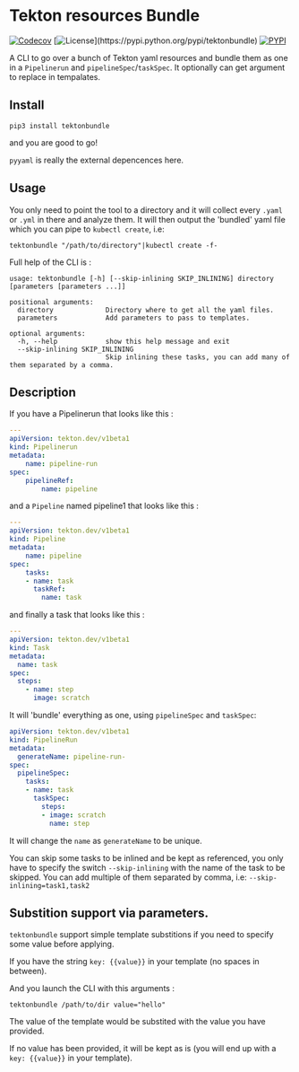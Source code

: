 # Tekton resources Bundle

[![Codecov](https://img.shields.io/codecov/c/github/chmouel/tektonbundle/master.svg?style=flat-square)](https://codecov.io/gh/chmouel/tektonbundle)  [![License](https://img.shields.io/pypi/l/tektonbundle.svg?)](https://pypi.python.org/pypi/tektonbundle) [![PYPI](https://img.shields.io/pypi/v/tektonbundle.svg?style=flat-square)](https://pypi.python.org/pypi/tektonbundle)

A CLI to go over a bunch of Tekton yaml resources and bundle them as one in a `Pipelinerun` and `pipelineSpec`/`taskSpec`.
It optionally can get argument to replace in tempalates.

## Install

```shell
pip3 install tektonbundle
```

and you are good to go!

`pyyaml` is really the external depencences here.

## Usage

You only need to point the tool to a directory and it will collect every `.yaml`
or `.yml` in there and analyze them. It will then output the 'bundled' yaml file which you can pipe to
`kubectl create`, i.e:

```shell
tektonbundle "/path/to/directory"|kubectl create -f-
```

Full help of the CLI is :

```
usage: tektonbundle [-h] [--skip-inlining SKIP_INLINING] directory [parameters [parameters ...]]

positional arguments:
  directory             Directory where to get all the yaml files.
  parameters            Add parameters to pass to templates.

optional arguments:
  -h, --help            show this help message and exit
  --skip-inlining SKIP_INLINING
                        Skip inlining these tasks, you can add many of them separated by a comma.
```

## Description

If you have a Pipelinerun that looks like this :

```yaml
---
apiVersion: tekton.dev/v1beta1
kind: Pipelinerun
metadata:
    name: pipeline-run
spec:
    pipelineRef:
        name: pipeline
```

and a `Pipeline` named pipeline1 that looks like this :

```yaml
---
apiVersion: tekton.dev/v1beta1
kind: Pipeline
metadata:
    name: pipeline
spec:
    tasks:
    - name: task
      taskRef:
        name: task
```

and finally a task that looks like this :

```yaml
---
apiVersion: tekton.dev/v1beta1
kind: Task
metadata:
  name: task
spec:
  steps:
    - name: step
      image: scratch
```

It will 'bundle' everything as one, using `pipelineSpec` and `taskSpec`:

```yaml
apiVersion: tekton.dev/v1beta1
kind: PipelineRun
metadata:
  generateName: pipeline-run-
spec:
  pipelineSpec:
    tasks:
    - name: task
      taskSpec:
        steps:
        - image: scratch
          name: step
```

It will change the `name` as `generateName` to be unique.

You can skip some tasks to be inlined and be kept as referenced, you only have
to specify the switch `--skip-inlining` with the name of the task to be
skipped. You can add multiple of them separated by comma, i.e:
`--skip-inlining=task1,task2`

## Substition support via parameters.

`tektonbundle` support simple template substitions if you need to specify some value before applying.

If you have the string `key: {{value}}` in your template (no spaces in between).

And you launch the CLI with this arguments :

```shell
tektonbundle /path/to/dir value="hello"
```

The value of the template would be substited with the value you have provided.

If no value has been provided, it will be kept as is (you will end up with a `key: {{value}}` in your template).
